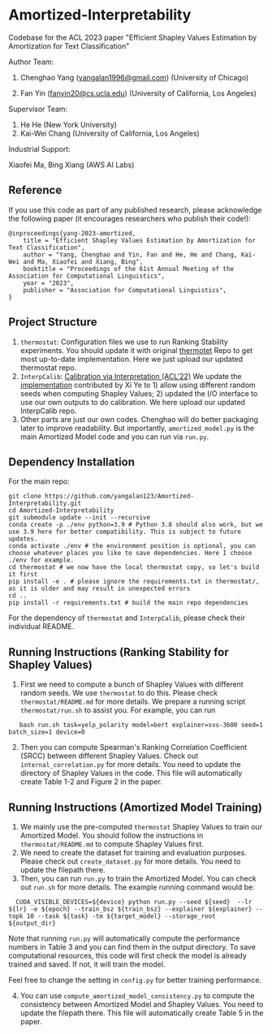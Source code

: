 # Amortized-Interpretability
Codebase for the ACL 2023 paper "Efficient Shapley Values Estimation by Amortization for Text Classification"

Author Team: 

1. Chenghao Yang (yangalan1996@gmail.com) (University of Chicago)

2. Fan Yin (fanyin20@cs.ucla.edu) (University of California, Los Angeles)

Supervisor Team:
1. He He (New York University)
2. Kai-Wei Chang (University of California, Los Angeles)

Industrial Support:

Xiaofei Ma, Bing Xiang (AWS AI Labs)


## Reference
If you use this code as part of any published research, please acknowledge the following paper (it encourages researchers who publish their code!):

```
@inproceedings{yang-2023-amortized,
    title = "Efficient Shapley Values Estimation by Amortization for Text Classification",
    author = "Yang, Chenghao and Yin, Fan and He, He and Chang, Kai-Wei and Ma, Xiaofei and Xiang, Bing",
    booktitle = "Proceedings of the 61st Annual Meeting of the Association for Computational Linguistics",
    year = "2023",
    publisher = "Association for Computational Linguistics",
}
```

## Project Structure
1. `thermostat`: Configuration files we use to run Ranking Stability experiments. You should update it with original [thermotet](https://github.com/DFKI-NLP/thermostat) Repo to get most up-to-date implementation. Here we just upload our updated thermostat repo. 
2. `InterpCalib`: [Calibration via Interpretation (ACL'22)](https://arxiv.org/abs/2110.07586) We update the [implementation](https://github.com/xiye17/InterpCalib) contributed by Xi Ye to 1) allow using different random seeds when computing Shapley Values; 2) updated the I/O interface to use our own outputs to do calibration. We here upload our updated InterpCalib repo.
3. Other parts are just our own codes. Chenghao will do better packaging later to improve readability. But importantly, `amortized_model.py` is the main Amortized Model code and you can run via `run.py`. 

## Dependency Installation
For the main repo:
```
git clone https://github.com/yangalan123/Amortized-Interpretability.git
cd Amortized-Interpretability
git submodule update --init --recursive
conda create -p ./env python=3.9 # Python 3.8 should also work, but we use 3.9 here for better compatibility. This is subject to future updates.
conda activate ./env # the environment position is optional, you can choose whatever places you like to save dependencies. Here I choose ./env for example.
cd thermostat # we now have the local thermostat copy, so let's build it first
pip install -e . # please ignore the requirements.txt in thermostat/, as it is older and may result in unexpected errors
cd ..
pip install -r requirements.txt # build the main repo dependencies
```

For the dependency of `thermostat` and `InterpCalib`, please check their individual README.

## Running Instructions (Ranking Stability for Shapley Values)
1. First we need to compute a bunch of Shapley Values with different random seeds. We use `thermostat` to do this. Please check `thermostat/README.md` for more details. 
We prepare a running script `thermostat/run.sh` to assist you. For example, you can run 
```
   bash run.sh task=yelp_polarity model=bert explainer=svs-3600 seed=1 batch_size=1 device=0
```
2. Then you can compute Spearman's Ranking Correlation Coefficient (SRCC) between different Shapley Values. 
Check out `internal_correlation.py` for more details. You need to update the directory of Shapley Values in the code.
This file will automatically create Table 1-2 and Figure 2 in the paper.

## Running Instructions (Amortized Model Training)
1. We mainly use the pre-computed `thermostat` Shapley Values to train our Amortized Model. You should follow the instructions in `thermostat/README.md` to compute Shapley Values first.
2. We need to create the dataset for training and evaluation purposes. Please check out `create_dataset.py` for more details. You need to update the filepath there. 
3. Then, you can run `run.py` to train the Amortized Model. You can check out `run.sh` for more details. The example running command would be:
```
  CUDA_VISIBLE_DEVICES=${device} python run.py --seed ${seed}  --lr ${lr} -e ${epoch} --train_bsz ${train_bsz} --explainer ${explainer} --topk 10 --task ${task} -tm ${target_model} --storage_root ${output_dir}
```
Note that running `run.py` will automatically compute the performance numbers in Table 3 and you can find them in the output directory. To save computational resources, this code will first check the model is already trained and saved. If not, it will train the model.

Feel free to change the setting in `config.py` for better training performance.

4. You can use `compute_amortized_model_consistency.py` to compute the consistency between Amortized Model and Shapley Values. You need to update the filepath there. This file will automatically create Table 5 in the paper.
